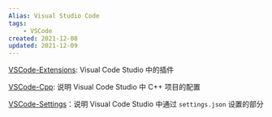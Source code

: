 ```yaml
---
Alias: Visual Studio Code
tags: 
    - VSCode
created: 2021-12-08
updated: 2021-12-09
---
```


[VSCode-Extensions](VSCode-Extensions.md): Visual Code Studio 中的插件

[VSCode-Cpp](VSCode/VSCode-Cpp.md): 说明 Visual Code Studio 中 C++ 项目的配置

[VSCode-Settings](VSCode/VSCode-Settings.md)：说明 Visual Code Studio 中通过 `settings.json` 设置的部分
